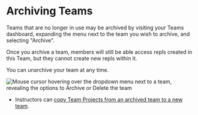 # Archiving Teams

Teams that are no longer in use may be archived by visiting your Teams dashboard, expanding the menu next to the team you wish to archive, and selecting "Archive".

Once you archive a team, members will still be able access repls created in this Team, but they cannot create new repls within it. 

You can unarchive your team at any time.

![Mouse cursor hovering over the dropdown menu next to a team, revealing the options to Archive or Delete the team](https://replit-docs-images.bardia.repl.co/images/teamsForEducation/teamarchive.png)

- Instructors can [copy Team Projects from an archived team to a new team](/teams-edu/copying-projects-other-teams).

